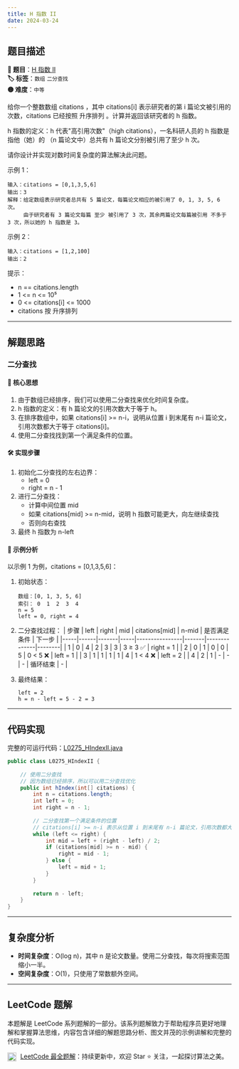 ```yaml
---
title: H 指数 II
date: 2024-03-24
---
```


## 题目描述

**🔗 题目**：[H 指数 II](https://leetcode.cn/problems/h-index-ii/)  
**🏷️ 标签**：`数组` `二分查找`  
**🟡 难度**：`中等`  

给你一个整数数组 citations ，其中 citations[i] 表示研究者的第 i 篇论文被引用的次数，citations 已经按照 升序排列 。计算并返回该研究者的 h 指数。

h 指数的定义：h 代表"高引用次数"（high citations），一名科研人员的 h 指数是指他（她）的 （n 篇论文中）总共有 h 篇论文分别被引用了至少 h 次。

请你设计并实现对数时间复杂度的算法解决此问题。

示例 1：
```
输入：citations = [0,1,3,5,6]
输出：3
解释：给定数组表示研究者总共有 5 篇论文，每篇论文相应的被引用了 0, 1, 3, 5, 6 次。
     由于研究者有 3 篇论文每篇 至少 被引用了 3 次，其余两篇论文每篇被引用 不多于 3 次，所以她的 h 指数是 3。
```

示例 2：
```
输入：citations = [1,2,100]
输出：2
```

提示：
- n == citations.length
- 1 <= n <= 10⁵
- 0 <= citations[i] <= 1000
- citations 按 升序排列

---

## 解题思路
### 二分查找

#### 📝 核心思想
1. 由于数组已经排序，我们可以使用二分查找来优化时间复杂度。
2. h 指数的定义：有 h 篇论文的引用次数大于等于 h。
3. 在排序数组中，如果 citations[i] >= n-i，说明从位置 i 到末尾有 n-i 篇论文，引用次数都大于等于 citations[i]。
4. 使用二分查找找到第一个满足条件的位置。

#### 🛠️ 实现步骤
1. 初始化二分查找的左右边界：
   - left = 0
   - right = n - 1
2. 进行二分查找：
   - 计算中间位置 mid
   - 如果 citations[mid] >= n-mid，说明 h 指数可能更大，向左继续查找
   - 否则向右查找
3. 最终 h 指数为 n-left

#### 🧩 示例分析
以示例 1 为例，citations = [0,1,3,5,6]：

1. 初始状态：
   ```
   数组：[0, 1, 3, 5, 6]
   索引： 0  1  2  3  4
   n = 5
   left = 0, right = 4
   ```

2. 二分查找过程：
   | 步骤 | left | right | mid | citations[mid] | n-mid | 是否满足条件 | 下一步 |
   |-----|------|-------|-----|----------------|-------|--------------|--------|
   | 1 | 0 | 4 | 2 | 3 | 3 | 3 ≥ 3 ✅ | right = 1 |
   | 2 | 0 | 1 | 0 | 0 | 5 | 0 < 5 ❌ | left = 1 |
   | 3 | 1 | 1 | 1 | 1 | 4 | 1 < 4 ❌ | left = 2 |
   | 4 | 2 | 1 | - | - | - | 循环结束 | - |

3. 最终结果：
   ```
   left = 2
   h = n - left = 5 - 2 = 3
   ```

---

## 代码实现

完整的可运行代码：[L0275_HIndexII.java](../src/main/java/L0275_HIndexII.java)

```java
public class L0275_HIndexII {
    
    // 使用二分查找
    // 因为数组已经排序，所以可以用二分查找优化
    public int hIndex(int[] citations) {
        int n = citations.length;
        int left = 0;
        int right = n - 1;
        
        // 二分查找第一个满足条件的位置
        // citations[i] >= n-i 表示从位置 i 到末尾有 n-i 篇论文，引用次数都大于等于 citations[i]
        while (left <= right) {
            int mid = left + (right - left) / 2;
            if (citations[mid] >= n - mid) {
                right = mid - 1;
            } else {
                left = mid + 1;
            }
        }
        
        return n - left;
    }
}
```

---

## 复杂度分析

- **时间复杂度**：O(log n)，其中 n 是论文数量。使用二分查找，每次将搜索范围缩小一半。
- **空间复杂度**：O(1)，只使用了常数额外空间。

---

## LeetCode 题解

本题解是 LeetCode 系列题解的一部分。该系列题解致力于帮助程序员更好地理解和掌握算法思维，内容包含详细的解题思路分析、图文并茂的示例讲解和完整的代码实现。

<img src="https://github.githubassets.com/images/modules/logos_page/GitHub-Mark.png" alt="GitHub" width="20" style="vertical-align: middle; margin-right: 5px"> [LeetCode 最全题解](https://github.com/LjyYano/LeetCode)：持续更新中，欢迎 Star ⭐️ 关注，一起探讨算法之美。 